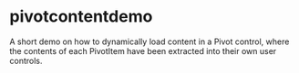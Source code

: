 pivotcontentdemo
================

A short demo on how to dynamically load content in a Pivot control, where the contents of each PivotItem have been extracted into their own user controls.